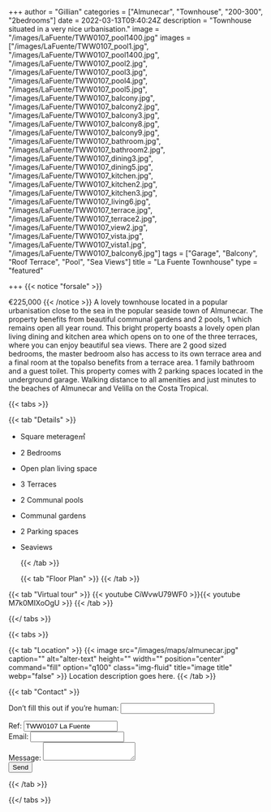 +++
author = "Gillian"
categories = ["Almunecar", "Townhouse", "200-300", "2bedrooms"]
date = 2022-03-13T09:40:24Z
description = "Townhouse situated in a very nice urbanisation."
image = "/images/LaFuente/TWW0107_pool1400.jpg"
images = ["/images/LaFuente/TWW0107_pool1.jpg", "/images/LaFuente/TWW0107_pool1400.jpg", "/images/LaFuente/TWW0107_pool2.jpg", "/images/LaFuente/TWW0107_pool3.jpg", "/images/LaFuente/TWW0107_pool4.jpg", "/images/LaFuente/TWW0107_pool5.jpg", "/images/LaFuente/TWW0107_balcony.jpg", "/images/LaFuente/TWW0107_balcony2.jpg", "/images/LaFuente/TWW0107_balcony3.jpg", "/images/LaFuente/TWW0107_balcony8.jpg", "/images/LaFuente/TWW0107_balcony9.jpg", "/images/LaFuente/TWW0107_bathroom.jpg", "/images/LaFuente/TWW0107_bathroom2.jpg", "/images/LaFuente/TWW0107_dining3.jpg", "/images/LaFuente/TWW0107_dining5.jpg", "/images/LaFuente/TWW0107_kitchen.jpg", "/images/LaFuente/TWW0107_kitchen2.jpg", "/images/LaFuente/TWW0107_kitchen3.jpg", "/images/LaFuente/TWW0107_living6.jpg", "/images/LaFuente/TWW0107_terrace.jpg", "/images/LaFuente/TWW0107_terrace2.jpg", "/images/LaFuente/TWW0107_view2.jpg", "/images/LaFuente/TWW0107_vista.jpg", "/images/LaFuente/TWW0107_vista1.jpg", "/images/LaFuente/TWW0107_balcony6.jpg"]
tags = ["Garage", "Balcony", "Roof Terrace", "Pool", "Sea Views"]
title = "La Fuente Townhouse"
type = "featured"

+++
{{< notice "forsale" >}}

€225,000 {{< /notice >}} A lovely townhouse located in a popular urbanisation close to the sea in the popular seaside town of Almunecar. The property benefits from beautiful communal gardens and 2 pools, 1 which remains open all year round. This bright property boasts a lovely open plan living dining and kitchen area which opens on to one of the three terraces, where you can enjoy beautiful sea views. There are 2 good sized bedrooms, the master bedroom also has access to its own terrace area and a final room at the topalso benefits from a terrace area. 1 family bathroom and a guest toilet. This property comes with 2 parking spaces located in the underground garage. Walking distance to all amenities and just minutes to the beaches of Almunecar and Velilla on the Costa Tropical.

{{< tabs >}}

{{< tab "Details" >}}

* Square meterage㎡
* 2 Bedrooms
* Open plan living space
* 3 Terraces
* 2 Communal pools
* Communal gardens
* 2 Parking spaces
* Seaviews

  {{< /tab >}}

  {{< tab "Floor Plan" >}} {{< /tab >}}

{{< tab "Virtual tour" >}} {{< youtube CiWvwU79WF0 >}}{{< youtube M7k0MIXoOgU >}} {{< /tab >}}

{{</ tabs >}}

{{< tabs >}}

{{< tab "Location" >}} {{< image src="/images/maps/almunecar.jpg" caption="" alt="alter-text" height="" width="" position="center" command="fill" option="q100" class="img-fluid" title="image title" webp="false" >}} Location description goes here. {{< /tab >}}

{{< tab "Contact" >}} <form name="propertyContact" method="POST" netlify-honeypot="bot-field" data-netlify="true"> <div class="form-group"> <p class="d-none"><label>Don’t fill this out if you’re human: <input name="bot-field" /></label></p> </div> <div class="form-group"> <label>Ref: <input name="property-ref" class="form-control" value="TWW0107 La Fuente" readonly/></label> </div> <div class="form-group"> <label>Email: <input type="text" class="form-control" name="email" /></label> </div> <div class="form-group"> <label>Message: </label> <textarea name="message" class="form-control"></textarea> </div> <button type="submit" class="btn btn-primary">Send</button> </form> {{< /tab >}}

{{</ tabs >}}